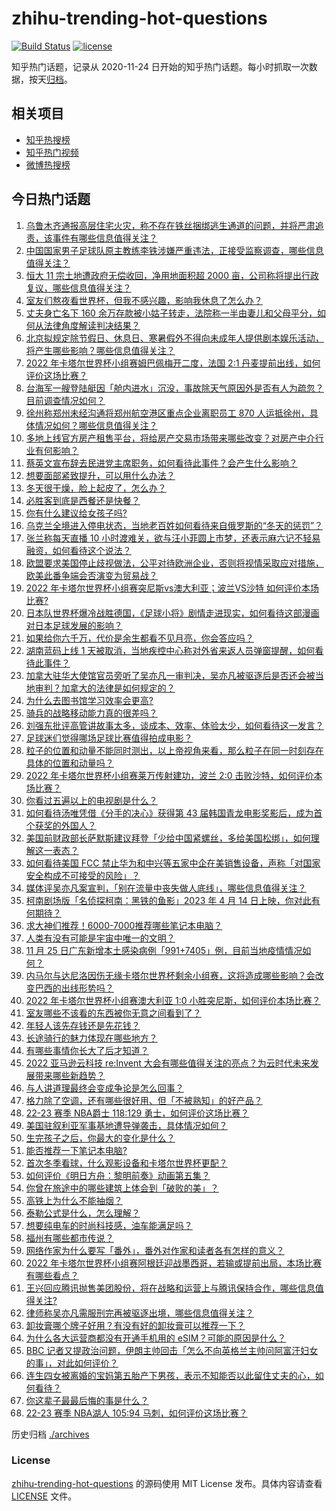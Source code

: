 # zhihu-trending-hot-questions

[![Build Status](https://github.com/justjavac/zhihu-trending-hot-questions/workflows/ci/badge.svg?branch=master)](https://github.com/justjavac/zhihu-trending-hot-questions/actions)
[![license](https://img.shields.io/github/license/justjavac/zhihu-trending-hot-questions)](https://github.com/justjavac/zhihu-trending-hot-questions/blob/master/LICENSE)

知乎热门话题，记录从 2020-11-24 日开始的知乎热门话题。每小时抓取一次数据，按天[归档](./archives)。

## 相关项目

- [知乎热搜榜](https://github.com/justjavac/zhihu-trending-top-search)
- [知乎热门视频](https://github.com/justjavac/zhihu-trending-hot-video)
- [微博热搜榜](https://github.com/justjavac/weibo-trending-hot-search)

## 今日热门话题

<!-- BEGIN -->
<!-- 最后更新时间 Sun Nov 27 2022 02:06:28 GMT+0800 (China Standard Time) -->

1. [乌鲁木齐通报高层住宅火灾，称不存在铁丝捆绑逃生通道的问题，并将严肃追责，该事件有哪些信息值得关注？](https://www.zhihu.com/question/568853360)
1. [中国国家男子足球队原主教练李铁涉嫌严重违法，正接受监察调查，哪些信息值得关注？](https://www.zhihu.com/question/568954495)
1. [恒大 11 宗土地遭政府无偿收回，净用地面积超 2000 亩，公司称将提出行政复议，哪些信息值得关注？](https://www.zhihu.com/question/568782887)
1. [室友们熬夜看世界杯，但我不感兴趣，影响我休息了怎么办？](https://www.zhihu.com/question/568180928)
1. [丈夫身亡名下 160 余万存款被小姑子转走，法院称一半由妻儿和父母平分，如何从法律角度解读判决结果？](https://www.zhihu.com/question/568972819)
1. [北京拟规定除节假日、休息日、寒暑假外不得向未成年人提供剧本娱乐活动，将产生哪些影响？哪些信息值得关注？](https://www.zhihu.com/question/568590920)
1. [2022 年卡塔尔世界杯小组赛姆巴佩梅开二度，法国 2:1 丹麦提前出线，如何评价这场比赛？](https://www.zhihu.com/question/567615854)
1. [台海军一艘登陆艇因「舱内进水」沉没，事故除天气原因外是否有人为疏忽？目前调查情况如何？](https://www.zhihu.com/question/568761614)
1. [徐州称郑州未经沟通将郑州航空港区重点企业离职员工 870 人运抵徐州，具体情况如何？哪些信息值得关注？](https://www.zhihu.com/question/568965799)
1. [多地上线官方房产租售平台，将给房产交易市场带来哪些改变？对房产中介行业有何影响？](https://www.zhihu.com/question/568998468)
1. [蔡英文宣布辞去民进党主席职务，如何看待此事件？会产生什么影响？](https://www.zhihu.com/question/569017101)
1. [想要面部紧致提升，可以用什么办法？](https://www.zhihu.com/question/67486244)
1. [冬天很干燥，脸上起皮了，怎么办？](https://www.zhihu.com/question/265943941)
1. [必胜客到底是西餐还是快餐？](https://www.zhihu.com/question/316255812)
1. [你有什么建议给女孩子吗?](https://www.zhihu.com/question/386853992)
1. [乌克兰全境进入停电状态，当地老百姓如何看待来自俄罗斯的“冬天的惩罚”？](https://www.zhihu.com/question/568424194)
1. [张兰称每天直播 10 小时渡难关，欲与汪小菲圆上市梦，还表示麻六记不轻易融资，如何看待这个说法？](https://www.zhihu.com/question/568753102)
1. [欧盟要求美国停止歧视做法，公平对待欧洲企业，否则将视情采取应对措施，欧美此番争端会否演变为贸易战？](https://www.zhihu.com/question/568975379)
1. [2022 年卡塔尔世界杯小组赛突尼斯vs澳大利亚；波兰VS沙特 如何评价本场比赛?](https://www.zhihu.com/question/568897150)
1. [日本队世界杯爆冷战胜德国，《足球小将》剧情走进现实，如何看待这部漫画对日本足球发展的影响？](https://www.zhihu.com/question/568554764)
1. [如果给你六千万，代价是余生都看不见月亮，你会答应吗？](https://www.zhihu.com/question/444969517)
1. [湖南蓝码上线 1 天被取消，当地疾控中心称对外省来返人员弹窗提醒，如何看待此事件？](https://www.zhihu.com/question/568980788)
1. [加拿大驻华大使馆官员旁听了吴亦凡一审判决，吴亦凡被驱逐后是否还会被当地审判？加拿大的法律是如何规定的？](https://www.zhihu.com/question/568797859)
1. [为什么去图书馆学习效率会更高?](https://www.zhihu.com/question/565020611)
1. [骑兵的战略移动能力真的很差吗？](https://www.zhihu.com/question/568159220)
1. [刘强东批评高管讲故事太多，谈成本、效率、体验太少，如何看待这一发言？](https://www.zhihu.com/question/568600627)
1. [足球迷们觉得哪场足球比赛值得拍成电影？](https://www.zhihu.com/question/566825974)
1. [粒子的位置和动量不能同时测出，以上帝视角来看，那么粒子在同一时刻存在具体的位置和动量吗？](https://www.zhihu.com/question/558619466)
1. [2022 年卡塔尔世界杯小组赛莱万传射建功，波兰 2:0 击败沙特，如何评价本场比赛？](https://www.zhihu.com/question/569008672)
1. [你看过五遍以上的电视剧是什么？](https://www.zhihu.com/question/568061515)
1. [如何看待汤唯凭借《分手的决心》获得第 43 届韩国青龙电影奖影后，成为首个获奖的外国人？](https://www.zhihu.com/question/568835101)
1. [美国前财政部长萨默斯建议拜登「少给中国紧螺丝，多给美国松绑」，如何理解这一表态？](https://www.zhihu.com/question/568788801)
1. [如何看待美国 FCC 禁止华为和中兴等五家中企在美销售设备，声称「对国家安全构成不可接受的风险」？](https://www.zhihu.com/question/568956706)
1. [媒体评吴亦凡案宣判，「别在流量中丧失做人底线」，哪些信息值得关注？](https://www.zhihu.com/question/568799872)
1. [柯南剧场版「名侦探柯南：黑铁的鱼影」2023 年 4 月 14 日上映，你对此有何期待？](https://www.zhihu.com/question/568812335)
1. [求大神们推荐！6000-7000推荐哪些笔记本电脑？](https://www.zhihu.com/question/557643408)
1. [人类有没有可能是宇宙中唯一的文明？](https://www.zhihu.com/question/311710651)
1. [11 月 25 日广东新增本土感染病例「991+7405」例，目前当地疫情情况如何？](https://www.zhihu.com/question/568950050)
1. [内马尔与达尼洛因伤无缘卡塔尔世界杯剩余小组赛，这将造成哪些影响？会改变巴西的出线形势吗？](https://www.zhihu.com/question/568943953)
1. [2022 年卡塔尔世界杯小组赛澳大利亚 1:0 小胜突尼斯，如何评价本场比赛？](https://www.zhihu.com/question/568997062)
1. [室友哪些不该看的东西被你无意之间看到了？](https://www.zhihu.com/question/333250627)
1. [年轻人该先存钱还是先花钱？](https://www.zhihu.com/question/568310877)
1. [长途骑行的魅力体现在哪些地方？](https://www.zhihu.com/question/566975681)
1. [有哪些事情你长大了后才知道？](https://www.zhihu.com/question/392785137)
1. [2022 亚马逊云科技 re:Invent 大会有哪些值得关注的亮点？为云时代未来发展带来哪些新趋势？](https://www.zhihu.com/question/568605501)
1. [与人讲道理最终会变成争论是怎么回事？](https://www.zhihu.com/question/556719841)
1. [格力除了空调，还有哪些很好用、但「不被熟知」的好产品？](https://www.zhihu.com/question/568799556)
1. [22-23 赛季 NBA爵士 118:129 勇士，如何评价这场比赛？](https://www.zhihu.com/question/568958473)
1. [美国驻叙利亚军事基地遭导弹袭击，具体情况如何？](https://www.zhihu.com/question/568958456)
1. [生完孩子之后，你最大的变化是什么？](https://www.zhihu.com/question/568783522)
1. [能否推荐一下笔记本电脑?](https://www.zhihu.com/question/566807054)
1. [首次冬季看球，什么观影设备和卡塔尔世界杯更配？](https://www.zhihu.com/question/568378291)
1. [如何评价《明日方舟：黎明前奏》动画第五集？](https://www.zhihu.com/question/568846422)
1. [你曾在旅途中的哪些建筑上体会到「破败的美」？](https://www.zhihu.com/question/568620930)
1. [高铁上为什么不能抽烟？](https://www.zhihu.com/question/568482918)
1. [泰勒公式是什么，怎么理解？](https://www.zhihu.com/question/357630199)
1. [想要纯电车的时尚科技感，油车能满足吗？](https://www.zhihu.com/question/568146443)
1. [福州有哪些都市传说？](https://www.zhihu.com/question/25359111)
1. [网络作家为什么要写「番外」，番外对作家和读者各有怎样的意义？](https://www.zhihu.com/question/568800331)
1. [2022 年卡塔尔世界杯小组赛阿根廷迎战墨西哥，若输或提前出局，本场比赛有哪些看点？](https://www.zhihu.com/question/568933845)
1. [王兴回应腾讯抛售美团股份，将在战略和运营上与腾讯保持合作，哪些信息值得关注?](https://www.zhihu.com/question/568831623)
1. [律师称吴亦凡需服刑完再被驱逐出境，哪些信息值得关注？](https://www.zhihu.com/question/568801216)
1. [卸妆膏哪个牌子好用？有没有好的卸妆膏可以推荐一下？](https://www.zhihu.com/question/65475553)
1. [为什么各大运营商都没有开通手机用的 eSIM？可能的原因是什么？](https://www.zhihu.com/question/415800396)
1. [BBC 记者又提政治问题，伊朗主帅回击「怎么不向英格兰主帅问阿富汗妇女的事」，对此如何评价？](https://www.zhihu.com/question/568828759)
1. [连生四女被离婚的宝妈第五胎产下男孩，表示不知能否以此留住丈夫的心，如何看待？](https://www.zhihu.com/question/568768953)
1. [你这辈子最最后悔的事是什么？](https://www.zhihu.com/question/292970926)
1. [22-23 赛季 NBA湖人 105:94 马刺，如何评价这场比赛？](https://www.zhihu.com/question/568949156)

<!-- END -->

历史归档 [./archives](./archives)

### License

[zhihu-trending-hot-questions](https://github.com/justjavac/zhihu-trending-hot-questions)
的源码使用 MIT License 发布。具体内容请查看 [LICENSE](./LICENSE) 文件。

